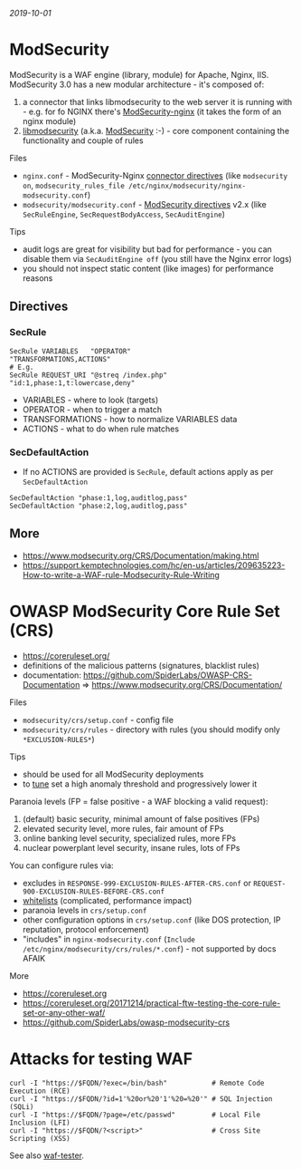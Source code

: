 *2019-10-01*

# ModSecurity

ModSecurity is a WAF engine (library, module) for Apache, Nginx, IIS. ModSecurity 3.0 has a new modular architecture - it's composed of:

1. a connector that links libmodsecurity to the web server it is running with - e.g. for fo NGINX there's [ModSecurity-nginx](https://github.com/SpiderLabs/ModSecurity-nginx) (it takes the form of an nginx module)
2. [libmodsecurity](https://github.com/SpiderLabs/ModSecurity) (a.k.a. [ModSecurity](https://www.modsecurity.org) :-) - core component containing the functionality and couple of rules

Files

* `nginx.conf` - ModSecurity-Nginx [connector directives](https://github.com/SpiderLabs/ModSecurity-nginx#usage) (like `modsecurity on`, `modsecurity_rules_file /etc/nginx/modsecurity/nginx-modsecurity.conf`)
* `modsecurity/modsecurity.conf` - [ModSecurity directives](https://github.com/SpiderLabs/ModSecurity/wiki/Reference-Manual-%28v2.x%29#Configuration_Directives) v2.x (like `SecRuleEngine`, `SecRequestBodyAccess`, `SecAuditEngine`)

Tips

* audit logs are great for visibility but bad for performance - you can disable them via `SecAuditEngine off` (you still have the Nginx error logs)
* you should not inspect static content (like images) for performance reasons

## Directives

### SecRule

```
SecRule VARIABLES   "OPERATOR"                "TRANSFORMATIONS,ACTIONS"
# E.g.
SecRule REQUEST_URI "@streq /index.php" "id:1,phase:1,t:lowercase,deny"
```

* VARIABLES - where to look (targets)
* OPERATOR - when to trigger a match
* TRANSFORMATIONS - how to normalize VARIABLES data
* ACTIONS - what to do when rule matches

### SecDefaultAction

* If no ACTIONS are provided is `SecRule`, default actions apply as per `SecDefaultAction`

```
SecDefaultAction "phase:1,log,auditlog,pass"
SecDefaultAction "phase:2,log,auditlog,pass"
```

## More

* https://www.modsecurity.org/CRS/Documentation/making.html
* https://support.kemptechnologies.com/hc/en-us/articles/209635223-How-to-write-a-WAF-rule-Modsecurity-Rule-Writing

# OWASP ModSecurity Core Rule Set (CRS)

* https://coreruleset.org/
* definitions of the malicious patterns (signatures, blacklist rules)
* documentation: https://github.com/SpiderLabs/OWASP-CRS-Documentation => https://www.modsecurity.org/CRS/Documentation/

Files

* `modsecurity/crs/setup.conf` - config file
* `modsecurity/crs/rules` - directory with rules (you should modify only `*EXCLUSION-RULES*`)

Tips

* should be used for all ModSecurity deployments
* to [tune](https://www.oreilly.com/ideas/how-to-tune-your-waf-installation-to-reduce-false-positives
) set a high anomaly threshold and progressively lower it

Paranoia levels (FP = false positive - a WAF blocking a valid request):

1. (default) basic security, minimal amount of false positives (FPs)
2. elevated security level, more rules, fair amount of FPs
3. online banking level security, specialized rules, more FPs
4. nuclear powerplant level security, insane rules, lots of FPs

You can configure rules via:

* excludes in `RESPONSE-999-EXCLUSION-RULES-AFTER-CRS.conf` or `REQUEST-900-EXCLUSION-RULES-BEFORE-CRS.conf`
* [whitelists](https://www.modsecurity.org/CRS/Documentation/exceptions.html#exceptions-versus-whitelist) (complicated, performance impact)
* paranoia levels in `crs/setup.conf`
* other configuration options in `crs/setup.conf` (like DOS protection, IP reputation, protocol enforcement)
* "includes" in `nginx-modsecurity.conf` (`Include /etc/nginx/modsecurity/crs/rules/*.conf`) - not supported by docs AFAIK

More

* https://coreruleset.org
* https://coreruleset.org/20171214/practical-ftw-testing-the-core-rule-set-or-any-other-waf/
* https://github.com/SpiderLabs/owasp-modsecurity-crs

# Attacks for testing WAF

```
curl -I "https://$FQDN/?exec=/bin/bash"           # Remote Code Execution (RCE)
curl -I "https://$FQDN/?id=1'%20or%20'1'%20=%20'" # SQL Injection (SQLi)
curl -I "https://$FQDN/?page=/etc/passwd"         # Local File Inclusion (LFI)
curl -I "https://$FQDN/?<script>"                 # Cross Site Scripting (XSS)
```

See also [waf-tester](https://github.com/jreisinger/waf-tester).
